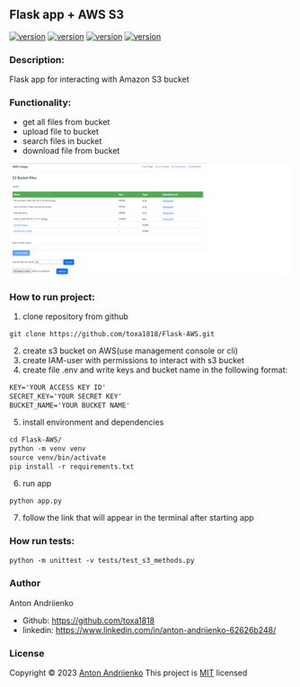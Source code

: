 ## Flask app + AWS S3
[![version](https://img.shields.io/badge/python-3.10-green)](https://semver.org)
[![version](https://img.shields.io/badge/boto3-1.26.89-green)](https://semver.org)
[![version](https://img.shields.io/badge/flask-2.2.3-green)](https://semver.org)
[![version](https://img.shields.io/badge/unittest-latest-green)](https://semver.org)

### Description:

Flask app for interacting with Amazon S3 bucket

### Functionality:
* get all files from bucket
* upload file to bucket
* search files in bucket
* download file from bucket

![Alt text](./screens/screen_shot.png?raw=true "Optional Title")

### How to run project:
1. clone repository from github
```shell
git clone https://github.com/toxa1818/Flask-AWS.git
```
2. create s3 bucket on AWS(use management console or cli)
3. create IAM-user with permissions to interact with s3 bucket
4. create file .env and write keys and bucket name in the following format:
```shell
KEY='YOUR ACCESS KEY ID'
SECRET_KEY='YOUR SECRET KEY'
BUCKET_NAME='YOUR BUCKET NAME'
```
5. install environment and dependencies
```shell
cd Flask-AWS/
python -m venv venv
source venv/bin/activate
pip install -r requirements.txt
```
6. run app
```shell
python app.py
```
7. follow the link that will appear in the terminal after starting app

### How run tests:
```shell
python -m unittest -v tests/test_s3_methods.py
```

### Author
Anton Andriienko
* Github: https://github.com/toxa1818
* linkedin: https://www.linkedin.com/in/anton-andriienko-62626b248/

### License
Copyright © 2023 [Anton Andriienko](https://github.com/toxa1818)
This project is [MIT](https://github.com/toxa1818/Flask-AWS/blob/main/LICENSE) licensed

